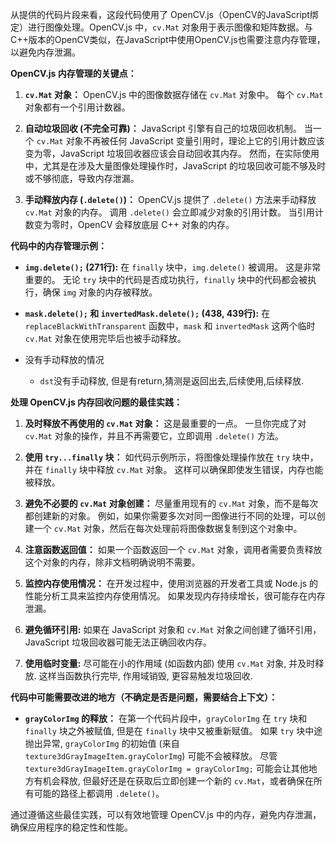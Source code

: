 从提供的代码片段来看，这段代码使用了 OpenCV.js（OpenCV的JavaScript绑定）进行图像处理。OpenCV.js 中，`cv.Mat` 对象用于表示图像和矩阵数据。与C++版本的OpenCV类似，在JavaScript中使用OpenCV.js也需要注意内存管理，以避免内存泄漏。

**OpenCV.js 内存管理的关键点：**

1.  **`cv.Mat` 对象：**  OpenCV.js 中的图像数据存储在 `cv.Mat` 对象中。  每个 `cv.Mat` 对象都有一个引用计数器。

2.  **自动垃圾回收 (不完全可靠)：**  JavaScript 引擎有自己的垃圾回收机制。  当一个 `cv.Mat` 对象不再被任何 JavaScript 变量引用时，理论上它的引用计数应该变为零，JavaScript 垃圾回收器应该会自动回收其内存。  然而，在实际使用中，尤其是在涉及大量图像处理操作时，JavaScript 的垃圾回收可能不够及时或不够彻底，导致内存泄漏。

3.  **手动释放内存 (`.delete()`)：**  OpenCV.js 提供了 `.delete()` 方法来手动释放 `cv.Mat` 对象的内存。  调用 `.delete()` 会立即减少对象的引用计数。  当引用计数变为零时，OpenCV 会释放底层 C++ 对象的内存。

**代码中的内存管理示例：**

*   **`img.delete();` (271行):**  在 `finally` 块中，`img.delete()` 被调用。  这是非常重要的。  无论 `try` 块中的代码是否成功执行，`finally` 块中的代码都会被执行，确保 `img` 对象的内存被释放。

*   **`mask.delete();` 和 `invertedMask.delete();` (438, 439行):** 在 `replaceBlackWithTransparent` 函数中，`mask` 和 `invertedMask` 这两个临时 `cv.Mat` 对象在使用完毕后也被手动释放。

*  没有手动释放的情况
    *  `dst`没有手动释放, 但是有return,猜测是返回出去,后续使用,后续释放.

**处理 OpenCV.js 内存回收问题的最佳实践：**

1.  **及时释放不再使用的 `cv.Mat` 对象：**  这是最重要的一点。  一旦你完成了对 `cv.Mat` 对象的操作，并且不再需要它，立即调用 `.delete()` 方法。

2.  **使用 `try...finally` 块：**  如代码示例所示，将图像处理操作放在 `try` 块中，并在 `finally` 块中释放 `cv.Mat` 对象。  这样可以确保即使发生错误，内存也能被释放。

3.  **避免不必要的 `cv.Mat` 对象创建：**  尽量重用现有的 `cv.Mat` 对象，而不是每次都创建新的对象。  例如，如果你需要多次对同一图像进行不同的处理，可以创建一个 `cv.Mat` 对象，然后在每次处理前将图像数据复制到这个对象中。

4.  **注意函数返回值：** 如果一个函数返回一个 `cv.Mat` 对象，调用者需要负责释放这个对象的内存，除非文档明确说明不需要。

5.  **监控内存使用情况：**  在开发过程中，使用浏览器的开发者工具或 Node.js 的性能分析工具来监控内存使用情况。  如果发现内存持续增长，很可能存在内存泄漏。

6.  **避免循环引用:** 如果在 JavaScript 对象和 `cv.Mat` 对象之间创建了循环引用，JavaScript 垃圾回收器可能无法正确回收内存。

7.  **使用临时变量:** 尽可能在小的作用域 (如函数内部) 使用 `cv.Mat` 对象, 并及时释放. 这样当函数执行完毕, 作用域销毁, 更容易触发垃圾回收.

**代码中可能需要改进的地方（不确定是否是问题，需要结合上下文）：**

*   **`grayColorImg` 的释放：** 在第一个代码片段中，`grayColorImg` 在 `try` 块和 `finally` 块之外被赋值, 但是在 `finally` 块中又被重新赋值。  如果 `try` 块中途抛出异常, `grayColorImg` 的初始值 (来自`texture3dGrayImageItem.grayColorImg`) 可能不会被释放。 尽管 `texture3dGrayImageItem.grayColorImg = grayColorImg;` 可能会让其他地方有机会释放, 但最好还是在获取后立即创建一个新的 `cv.Mat`，或者确保在所有可能的路径上都调用 `.delete()`。

通过遵循这些最佳实践，可以有效地管理 OpenCV.js 中的内存，避免内存泄漏，确保应用程序的稳定性和性能。
